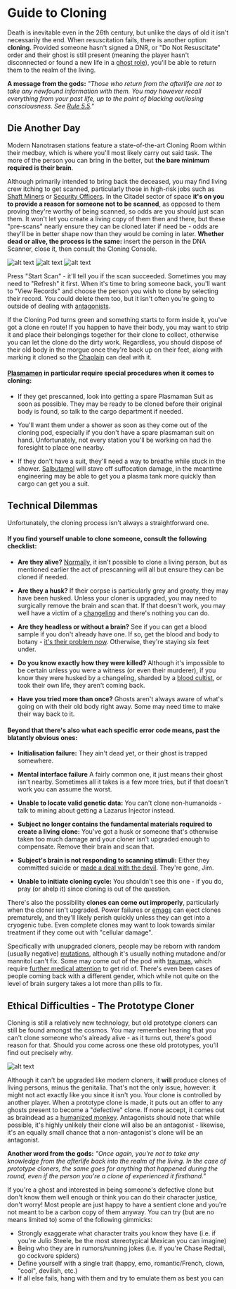 Guide to Cloning
===

Death is inevitable even in the 26th century, but unlike the days of old it isn't necessarily the end. When resuscitation fails, there is another option: **cloning**. Provided someone hasn't signed a DNR, or "Do Not Resuscitate" order and their ghost is still present (meaning the player hasn't disconnected or found a new life in a [ghost role]()), you'll be able to return them to the realm of the living.

**A message from the gods:** *"Those who return from the afterlife are not to take any newfound information with them. You may however recall everything from your past life, up to the point of blacking out/losing consciousness. See [Rule 5.5](https://katlin.dog/citadel-rules/main#rule-5-do-not-metagame)."*

## Die Another Day
Modern Nanotrasen stations feature a state-of-the-art Cloning Room within their medbay, which is where you'll most likely carry out said task. The more of the person you can bring in the better, but **the bare minimum required is their brain**.

Although primarily intended to bring back the deceased, you may find living crew itching to get scanned, particularly those in high-risk jobs such as [Shaft Miners](/citadel-wiki/main/roles/cargo/shaft_miner) or [Security Officers](/citadel-wiki/main/roles/security/security_officer). In the Citadel sector of space **it's on you to provide a reason for someone not to be scanned**, as opposed to them proving they're worthy of being scanned, so odds are you should just scan them. It won't let you create a living copy of them then and there, but these "pre-scans" nearly ensure they can be cloned later if need be - odds are they'll be in better shape now than they would be coming in later. **Whether dead or alive, the process is the same:** insert the person in the DNA Scanner, close it, then consult the Cloning Console.

![alt text](https://github.com/EmeraldSundisk/Citadel-Wiki/blob/master/citadel-wiki-static/cloning1.png "The 'main menu', if you will.") ![alt text](https://github.com/EmeraldSundisk/Citadel-Wiki/blob/master/citadel-wiki-static/cloning2.png "The record database.") ![alt text](https://github.com/EmeraldSundisk/Citadel-Wiki/blob/master/citadel-wiki-static/cloning3.png "An example of a record.")

Press "Start Scan" - it'll tell you if the scan succeeded. Sometimes you may need to "Refresh" it first. When it's time to bring someone back, you'll want to "View Records" and choose the person you wish to clone by selecting their record. You could delete them too, but it isn't often you're going to outside of dealing with [antagonists](/citadel-wiki/main/roles/antagonist).

If the Cloning Pod turns green and something starts to form inside it, you've got a clone en route! If you happen to have their body, you may want to strip it and place their belongings together for their clone to collect, otherwise you can let the clone do the dirty work. Regardless, you should dispose of their old body in the morgue once they're back up on their feet, along with marking it cloned so the [Chaplain](/citadel-wiki/main/roles/civillian/chaplain) can deal with it.

#### [Plasmamen]() in particular require special procedures when it comes to cloning:

- If they get prescanned, look into getting a spare Plasmaman Suit as soon as possible. They may be ready to be cloned before their original body is found, so talk to the cargo department if needed.

- You'll want them under a shower as soon as they come out of the cloning pod, especially if you don't have a spare plasmaman suit on hand. Unfortunately, not every station you'll be working on had the foresight to place one nearby.

- If they don't have a suit, they'll need a way to breathe while stuck in the shower. [Salbutamol](/citadel-wiki/main/guides/guide_chemistry.md#salbutamol) will stave off suffocation damage, in the meantime engineering may be able to get you a plasma tank more quickly than cargo can get you a suit.

## Technical Dilemmas
Unfortunately, the cloning process isn't always a straightforward one.
#### If you find yourself unable to clone someone, consult the following checklist:

- **Are they alive?** [Normally](#ethical-difficulties---the-prototype-cloner), it isn't possible to clone a living person, but as mentioned earlier the act of prescanning will all but ensure they can be cloned if needed.

- **Are they a husk?** If their corpse is particularly grey and groaty, they may have been husked. Unless your cloner is upgraded, you may need to surgically remove the brain and scan that. If that doesn't work, you may well have a victim of a [changeling](/citadel-wiki/main/roles/antagonist) and there's nothing you can do.

- **Are they headless or without a brain?** See if you can get a blood sample if you don't already have one. If so, get the blood and body to botany - [it's their problem now](/citadel-wiki/main/roles/service/botanist). Otherwise, they're staying six feet under.

- **Do you know exactly how they were killed?** Although it's impossible to be certain unless you were a witness (or even their murderer), if you know they were husked by a changeling, sharded by a [blood cultist](/citadel-wiki/main/roles/antagonist), or took their own life, they aren't coming back.

- **Have you tried more than once?** Ghosts aren't always aware of what's going on with their old body right away. Some may need time to make their way back to it.

#### Beyond that there's also what each specific error code means, past the blatantly obvious ones:

- **Initialisation failure:** They ain't dead yet, or their ghost is trapped somewhere.

- **Mental interface failure** A fairly common one, it just means their ghost isn't nearby. Sometimes all it takes is a few more tries, but if that doesn't work you can assume the worst.

- **Unable to locate valid genetic data:** You can't clone non-humanoids - talk to mining about getting a Lazarus Injector instead.

- **Subject no longer contains the fundamental materials required to create a living clone:** You've got a husk or someone that's otherwise taken too much damage and your cloner isn't upgraded enough to compensate. Remove their brain and scan that.

- **Subject's brain is not responding to scanning stimuli:** Either they committed suicide or [made a deal with the devil](/citadel-wiki/main/roles/antagonist). They're gone, Jim.

- **Unable to initiate cloning cycle:** You shouldn't see this one - if you do, pray (or ahelp it) since cloning is out of the question.

There's also the possibility **clones can come out improperly**, particularly when the cloner isn't upgraded. Power failures or [emags]() can eject clones prematurely, and they'll likely perish quickly unless they can get into a cryogenic tube. Even complete clones may want to look towards similar treatment if they come out with "cellular damage".

Specifically with unupgraded cloners, people may be reborn with random (usually negative) [mutations](), although it's usually nothing mutadone and/or mannitol can't fix. Some may come out of the pod with [traumas](), which require [further medical attention]() to get rid of. There's even been cases of people coming back with a different gender, which while not quite on the level of brain surgery takes a lot more than pills to fix.

## Ethical Difficulties - The Prototype Cloner
Cloning is still a relatively new technology, but old prototype cloners can still be found amongst the cosmos. You may remember hearing that you can't clone someone who's already alive - as it turns out, there's good reason for that. Should you come across one these old prototypes, you'll find out precisely why.

![alt text](https://raw.githubusercontent.com/EmeraldSundisk/Citadel-Wiki/master/citadel-wiki-static/cakevapechasecropped.png "Prototype clones can quite different from the person they're a clone of.")

Although it can't be upgraded like modern cloners, it **will** produce clones of living persons, minus the genitalia. That's not the only issue, however: it might not act exactly like you since it isn't you. Your clone is controlled by another player. When a prototype clone is made, it puts out an offer to any ghosts present to become a "defective" clone. If none accept, it comes out as braindead as a [humanized monkey](). Antagonists should note that while possible, it's highly unlikely their clone will also be an antagonist - likewise, it's an equally small chance that a non-antagonist's clone will be an antagonist.

**Another word from the gods:** *"Once again, you're not to take any knowledge from the afterlife back into the realm of the living. In the case of prototype cloners, the same goes for anything that happened during the round, even if the person you're a clone of experienced it firsthand."*

If you're a ghost and interested in being someone's defective clone but don't know them well enough or think you can do their character justice, don't worry! Most people are just happy to have a sentient clone and you're not meant to be a carbon copy of them anyway. You can try (but are no means limited to) some of the following gimmicks:
- Strongly exaggerate what character traits you know they have (i.e. if you're Julio Steele, be the most stereotypical Mexican you can imagine)
- Being who they are in rumors/running jokes (i.e. if you're Chase Redtail, go cockvore spiders)
- Define yourself with a single trait (happy, emo, romantic/French, clown, "cool", devilish, etc.)
- If all else fails, hang with them and try to emulate them as best you can

